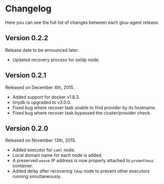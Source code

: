 Changelog
=========

Here you can see the full list of changes between each gluu-agent release.

Version 0.2.2
-------------

Release date to be announced later.

* Updated recovery process for oxIdp node.

Version 0.2.1
-------------

Released on December 4th, 2015.

* Added support for docker v1.8.3.
* tinydb is upgraded to v3.0.0.
* Fixed bug where recover task unable to find provider by its hostname.
* Fixed bug where recover task bypassed the cluster/provider check.


Version 0.2.0
-------------

Released on November 13th, 2015.

* Added executor for `saml` node.
* Local domain name for each node is added.
* A preserved `weave` IP address is now properly attached to `prometheus` container.
* Added delay after recovering `ldap` node to prevent other executors running simultaneously.
